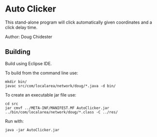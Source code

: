 # Auto Clicker
This stand-alone program will click automatically given coordinates and a click delay time.

Author: Doug Chidester

## Building
Build using Eclipse IDE.

To build from the command line use:

    mkdir bin/
    javac src/com/localarea/network/doug/*.java -d bin/

To create an executable jar file use:

    cd src
    jar cmvf ../META-INF/MANIFEST.MF AutoClicker.jar ../bin/com/localarea/network/doug/*.class -C ../res/

Run with:

    java -jar AutoClicker.jar

